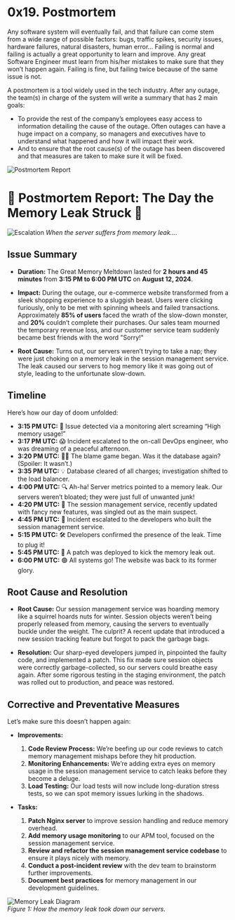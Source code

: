 # 0x19. Postmortem

Any software system will eventually fail, and that failure can come stem from a wide range of possible factors: bugs, traffic spikes, security issues, hardware failures, natural disasters, human error… Failing is normal and failing is actually a great opportunity to learn and improve. Any great Software Engineer must learn from his/her mistakes to make sure that they won’t happen again. Failing is fine, but failing twice because of the same issue is not.

A postmortem is a tool widely used in the tech industry. After any outage, the team(s) in charge of the system will write a summary that has 2 main goals:

- To provide the rest of the company’s employees easy access to information detailing the cause of the outage. Often outages can have a huge impact on a company, so managers and executives have to understand what happened and how it will impact their work.
- And to ensure that the root cause(s) of the outage has been discovered and that measures are taken to make sure it will be fixed.

![Postmortem Report](https://miro.medium.com/v2/resize:fit:1400/format:webp/1*bSUlrrO7E83Eb85sAIiZrw.png)



# 🚨 **Postmortem Report: The Day the Memory Leak Struck** 🚨

![Escalation](https://miro.medium.com/v2/resize:fit:1172/format:webp/1*ty95YKSBnrpgSZ-_abaOIA.png)
*When the server suffers from memory leak....*

## Issue Summary

- **Duration:** The Great Memory Meltdown lasted for **2 hours and 45 minutes** from **3:15 PM to 6:00 PM UTC** on **August 12, 2024**.
  
- **Impact:** During the outage, our e-commerce website transformed from a sleek shopping experience to a sluggish beast. Users were clicking furiously, only to be met with spinning wheels and failed transactions. Approximately **85% of users** faced the wrath of the slow-down monster, and **20%** couldn’t complete their purchases. Our sales team mourned the temporary revenue loss, and our customer service team suddenly became best friends with the word "Sorry!"

- **Root Cause:** Turns out, our servers weren’t trying to take a nap; they were just choking on a memory leak in the session management service. The leak caused our servers to hog memory like it was going out of style, leading to the unfortunate slow-down.

## Timeline

Here’s how our day of doom unfolded:

- **3:15 PM UTC:** 🎯 Issue detected via a monitoring alert screaming “High memory usage!”
- **3:17 PM UTC:** 😱 Incident escalated to the on-call DevOps engineer, who was dreaming of a peaceful afternoon.
- **3:20 PM UTC:** 🕵️‍♂️ The blame game began. Was it the database again? (Spoiler: It wasn’t.)
- **3:35 PM UTC:** 💡 Database cleared of all charges; investigation shifted to the load balancer.
- **4:00 PM UTC:** 🔍 Ah-ha! Server metrics pointed to a memory leak. Our servers weren’t bloated; they were just full of unwanted junk!
- **4:20 PM UTC:** 🔎 The session management service, recently updated with fancy new features, was singled out as the main suspect.
- **4:45 PM UTC:** 🚨 Incident escalated to the developers who built the session management service.
- **5:15 PM UTC:** 🛠️ Developers confirmed the presence of the leak. Time to plug it!
- **5:45 PM UTC:** 🔧 A patch was deployed to kick the memory leak out.
- **6:00 PM UTC:** 🟢 All systems go! The website was back to its former glory.

## Root Cause and Resolution

- **Root Cause:** Our session management service was hoarding memory like a squirrel hoards nuts for winter. Session objects weren’t being properly released from memory, causing the servers to eventually buckle under the weight. The culprit? A recent update that introduced a new session tracking feature but forgot to pack the garbage bags.

- **Resolution:** Our sharp-eyed developers jumped in, pinpointed the faulty code, and implemented a patch. This fix made sure session objects were correctly garbage-collected, so our servers could breathe easy again. After some rigorous testing in the staging environment, the patch was rolled out to production, and peace was restored.

## Corrective and Preventative Measures

Let’s make sure this doesn’t happen again:

- **Improvements:**
  1. **Code Review Process:** We’re beefing up our code reviews to catch memory management mishaps before they hit production.
  2. **Monitoring Enhancements:** We’re adding extra eyes on memory usage in the session management service to catch leaks before they become a deluge.
  3. **Load Testing:** Our load tests will now include long-duration stress tests, so we can spot memory issues lurking in the shadows.

- **Tasks:**
  1. **Patch Nginx server** to improve session handling and reduce memory overhead.
  2. **Add memory usage monitoring** to our APM tool, focused on the session management service.
  3. **Review and refactor the session management service codebase** to ensure it plays nicely with memory.
  4. **Conduct a post-incident review** with the dev team to brainstorm further improvements.
  5. **Document best practices** for memory management in our development guidelines.

![Memory Leak Diagram](https://resources.jetbrains.com/help/img/idea/2024.2/cpu-memory-charts-leak_dark.png)  
*Figure 1: How the memory leak took down our servers.*

